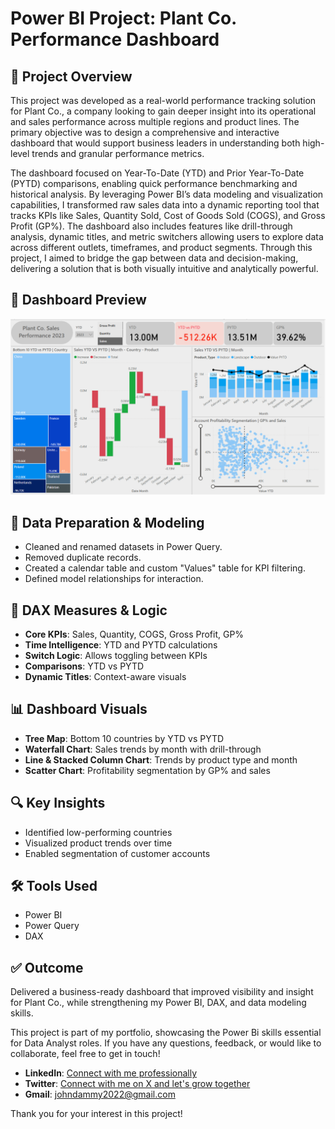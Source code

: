 
# Power BI Project: Plant Co. Performance Dashboard

## 📝 Project Overview
This project was developed as a real-world performance tracking solution for Plant Co., a company looking to gain deeper insight into its operational and sales performance across multiple regions and product lines. The primary objective was to design a comprehensive and interactive dashboard that would support business leaders in understanding both high-level trends and granular performance metrics.

The dashboard focused on Year-To-Date (YTD) and Prior Year-To-Date (PYTD) comparisons, enabling quick performance benchmarking and historical analysis. By leveraging Power BI’s data modeling and visualization capabilities, I transformed raw sales data into a dynamic reporting tool that tracks KPIs like Sales, Quantity Sold, Cost of Goods Sold (COGS), and Gross Profit (GP%).
The dashboard also includes features like drill-through analysis, dynamic titles, and metric switchers allowing users to explore data across different outlets, timeframes, and product segments. Through this project, I aimed to bridge the gap between data and decision-making, delivering a solution that is both visually intuitive and analytically powerful.

## 📸 Dashboard Preview
![PlantCo Dashboard](PlantCo_Dashboard.png)


## 🔧 Data Preparation & Modeling
- Cleaned and renamed datasets in Power Query.
- Removed duplicate records.
- Created a calendar table and custom "Values" table for KPI filtering.
- Defined model relationships for interaction.

## 📐 DAX Measures & Logic
- **Core KPIs**: Sales, Quantity, COGS, Gross Profit, GP%
- **Time Intelligence**: YTD and PYTD calculations
- **Switch Logic**: Allows toggling between KPIs
- **Comparisons**: YTD vs PYTD
- **Dynamic Titles**: Context-aware visuals

## 📊 Dashboard Visuals
- **Tree Map**: Bottom 10 countries by YTD vs PYTD
- **Waterfall Chart**: Sales trends by month with drill-through
- **Line & Stacked Column Chart**: Trends by product type and month
- **Scatter Chart**: Profitability segmentation by GP% and sales

## 🔍 Key Insights
- Identified low-performing countries
- Visualized product trends over time
- Enabled segmentation of customer accounts

## 🛠 Tools Used
- Power BI
- Power Query
- DAX

## ✅ Outcome
Delivered a business-ready dashboard that improved visibility and insight for Plant Co., while strengthening my Power BI, DAX, and data modeling skills.

This project is part of my portfolio, showcasing the Power Bi skills essential for Data Analyst roles. If you have any questions, feedback, or would like to collaborate, feel free to get in touch!
- **LinkedIn**: [Connect with me professionally](https://www.linkedin.com/in/dhammycole/)
- **Twitter**: [Connect with me on X and let's grow together](https://x.com/Dhammy_Cole)
- **Gmail**: johndammy2022@gmail.com

Thank you for your interest in this project!
